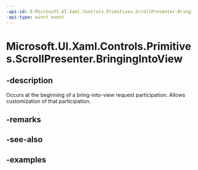 ```yaml
---
-api-id: E:Microsoft.UI.Xaml.Controls.Primitives.ScrollPresenter.BringingIntoView
-api-type: winrt event
---
```


# Microsoft.UI.Xaml.Controls.Primitives.ScrollPresenter.BringingIntoView

<!--
public event Windows.Foundation.TypedEventHandler<Microsoft.UI.Xaml.Controls.Primitives.ScrollPresenter,Microsoft.UI.Xaml.Controls.ScrollingBringingIntoViewEventArgs> BringingIntoView;
-->


## -description

Occurs at the beginning of a bring-into-view request participation. Allows customization of that participation.

## -remarks

## -see-also

## -examples


